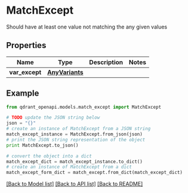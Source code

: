 # MatchExcept

Should have at least one value not matching the any given values

## Properties
Name | Type | Description | Notes
------------ | ------------- | ------------- | -------------
**var_except** | [**AnyVariants**](AnyVariants.md) |  | 

## Example

```python
from qdrant_openapi.models.match_except import MatchExcept

# TODO update the JSON string below
json = "{}"
# create an instance of MatchExcept from a JSON string
match_except_instance = MatchExcept.from_json(json)
# print the JSON string representation of the object
print MatchExcept.to_json()

# convert the object into a dict
match_except_dict = match_except_instance.to_dict()
# create an instance of MatchExcept from a dict
match_except_form_dict = match_except.from_dict(match_except_dict)
```
[[Back to Model list]](../README.md#documentation-for-models) [[Back to API list]](../README.md#documentation-for-api-endpoints) [[Back to README]](../README.md)


